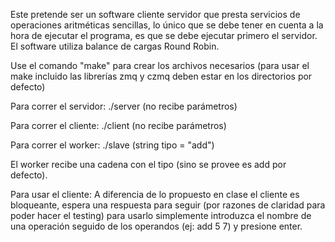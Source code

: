 Este pretende ser un software cliente servidor que presta servicios de
operaciones aritméticas sencillas, lo único que se debe tener en cuenta
a la hora de ejecutar el programa, es que se debe ejecutar primero el servidor.
El software utiliza balance de cargas Round Robin.

Use el comando "make" para crear los archivos necesarios (para usar el make
incluido las librerías zmq y czmq deben estar en los directorios por defecto)

Para correr el servidor:
./server (no recibe parámetros)

Para correr el cliente:
./client (no recibe parámetros)

Para correr el worker:
./slave (string tipo = "add")

El worker recibe una cadena con el tipo (sino se provee es add por defecto).

Para usar el cliente:
A diferencia de lo propuesto en clase el cliente es bloqueante, espera una
respuesta para seguir (por razones de claridad para poder hacer el testing)
para usarlo simplemente introduzca el nombre de una operación seguido de
los operandos (ej: add 5 7) y presione enter.

